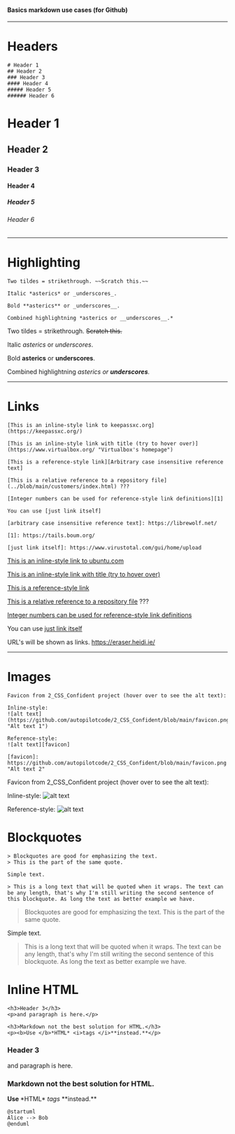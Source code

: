 #### Basics markdown use cases (for Github)

***
# Headers
```
# Header 1
## Header 2
### Header 3
#### Header 4
##### Header 5
###### Header 6
```
# Header 1
## Header 2
### Header 3
#### Header 4
##### Header 5
###### Header 6
___

# Highlighting

```
Two tildes = strikethrough. ~~Scratch this.~~

Italic *asterics* or _underscores_. 

Bold **asterics** or _underscores__.

Combined highlightning *asterics or __underscores__.*

```
Two tildes = strikethrough. ~~Scratch this.~~

Italic *asterics* or _underscores_. 

Bold **asterics** or __underscores__.

Combined highlightning *asterics or __underscores__.*

___

# Links 
```
[This is an inline-style link to keepassxc.org](https://keepassxc.org/)

[This is an inline-style link with title (try to hover over)](https://www.virtualbox.org/ "Virtualbox's homepage")

[This is a reference-style link][Arbitrary case insensitive reference text]

[This is a relative reference to a repository file](../blob/main/customers/index.html) ???

[Integer numbers can be used for reference-style link definitions][1]

You can use [just link itself]

[arbitrary case insensitive reference text]: https://librewolf.net/

[1]: https://tails.boum.org/

[just link itself]: https://www.virustotal.com/gui/home/upload
```
[This is an inline-style link to ubuntu.com](https://ubuntu.com/)

[This is an inline-style link with title (try to hover over)](https://www.virtualbox.org/ "Virtualbox's homepage")

[This is a reference-style link][Arbitrary case insensitive reference text]

[This is a relative reference to a repository file](../blob/main/customers/index.html) ???

[Integer numbers can be used for reference-style link definitions][1]

You can use [just link itself]


[arbitrary case insensitive reference text]: https://librewolf.net/

[1]: https://tails.boum.org/

[just link itself]: https://www.virustotal.com/gui/home/upload

URL's will be shown as links. https://eraser.heidi.ie/
___

# Images
```
Favicon from 2_CSS_Confident project (hover over to see the alt text):

Inline-style:
![alt text](https://github.com/autopilotcode/2_CSS_Confident/blob/main/favicon.png "Alt text 1")

Reference-style:
![alt text][favicon]

[favicon]: https://github.com/autopilotcode/2_CSS_Confident/blob/main/favicon.png "Alt text 2"
```
Favicon from 2_CSS_Confident project (hover over to see the alt text):

Inline-style:
![alt text](https://github.com/autopilotcode/2_CSS_Confident/blob/main/favicon.png "Alt text 1")

Reference-style:
![alt text][favicon]

[favicon]: https://github.com/autopilotcode/2_CSS_Confident/blob/main/favicon.png "Alt text 2"


# Blockquotes
```
> Blockquotes are good for emphasizing the text.
> This is the part of the same quote.

Simple text.

> This is a long text that will be quoted when it wraps. The text can be any length, that's why I'm still writing the second sentence of this blockquote. As long the text as better example we have.

```
> Blockquotes are good for emphasizing the text.
> This is the part of the same quote.

Simple text.

> This is a long text that will be quoted when it wraps. The text can be any length, that's why I'm still writing the second sentence of this blockquote. As long the text as better example we have.

# Inline HTML
```
<h3>Header 3</h3>
<p>and paragraph is here.</p>

<h3>Markdown not the best solution for HTML.</h3>
<p><b>Use </b>*HTML* <i>tags </i>**instead.**</p>
```
<h3>Header 3</h3>
<p>and paragraph is here.</p>

<h3>Markdown not the best solution for HTML.</h3>
<p><b>Use </b>*HTML* <i>tags </i>**instead.**</p>



```puml
@startuml
Alice --> Bob
@enduml
```

